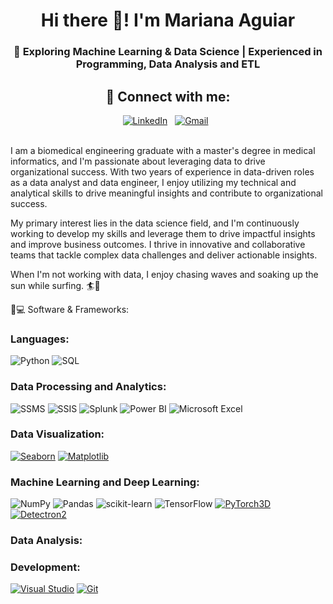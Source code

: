 <h1 align="center">Hi there 👋! I'm Mariana Aguiar</h1>
<h3 align="center">
🧠 Exploring Machine Learning & Data Science | Experienced in Programming, Data Analysis and ETL </br> 
</h3>


<div align="center">
  <h2>🤝 Connect with me:</h2>
  <a href="https://www.linkedin.com/in/mariana-monteiro-aguiar/"><img src="https://img.shields.io/badge/LinkedIn-0077B5?style=flat&logo=linkedin&logoColor=white" alt="LinkedIn"></a>&nbsp;&nbsp;
  <a href="mailto:cmarianacmaguiar@gmail.com"><img src="https://img.shields.io/badge/Gmail-D14836?style=flat&logo=gmail&logoColor=white" alt="Gmail"></a>&nbsp;&nbsp;
</div>


<br>

I am a biomedical engineering graduate with a master's degree in medical informatics, and I'm passionate about leveraging data to drive organizational success. With two years of experience in data-driven roles as a data analyst and data engineer, I enjoy utilizing my technical and analytical skills to drive meaningful insights and contribute to organizational success.

My primary interest lies in the data science field, and I'm continuously working to develop my skills and leverage them to drive impactful insights and improve business outcomes. I thrive in innovative and collaborative teams that tackle complex data challenges and deliver actionable insights.

When I'm not working with data, I enjoy chasing waves and soaking up the sun while surfing. 🏄🤘


:girl::computer: Software & Frameworks:

### Languages:
![Python](https://img.shields.io/badge/python-3670A0?style=flat&logo=python&logoColor=ffdd54)
![SQL](https://img.shields.io/badge/SQL-4479A1?style=flat&logo=sql&logoColor=white)


### Data Processing and Analytics:
![SSMS](https://img.shields.io/badge/SSMS-Management%20Studio-blue?style=flat-square&logo=microsoft%20sql%20server&logoColor=white)
![SSIS](https://img.shields.io/badge/SSIS-Integration%20Services-blue?style=flat-square&logo=microsoft%20sql%20server&logoColor=white)
![Splunk](https://img.shields.io/badge/Splunk-000000?style=flat&logo=splunk&logoColor=white)
![Power BI](https://img.shields.io/badge/Power%20BI-F2C811?style=flat&logo=power-bi&logoColor=black)
![Microsoft Excel](https://img.shields.io/badge/Microsoft_Excel-217346?style=flat&logo=microsoft-excel&logoColor=white)


### Data Visualization:
[![Seaborn](https://img.shields.io/badge/Seaborn-0.11.1-blue)](https://seaborn.pydata.org/)
[![Matplotlib](https://img.shields.io/badge/Matplotlib-3.4.2-blue)](https://matplotlib.org/)



### Machine Learning and Deep Learning:
![NumPy](https://img.shields.io/badge/numpy-%23013243.svg?style=flat&logo=numpy&logoColor=white)
![Pandas](https://img.shields.io/badge/pandas-%23150458.svg?style=flat&logo=pandas&logoColor=white)
![scikit-learn](https://img.shields.io/badge/scikit--learn-%23F7931E.svg?style=flat&logo=scikit-learn&logoColor=white)
![TensorFlow](https://img.shields.io/badge/TensorFlow-%23FF6F00.svg?style=flat&logo=TensorFlow&logoColor=white)
[![PyTorch3D](https://img.shields.io/badge/PyTorch3D-FF6F00?logo=pytorch&logoColor=white)](https://pytorch3d.org/)
[![Detectron2](https://img.shields.io/badge/Detectron2-008000?logo=pytorch&logoColor=white)](https://github.com/facebookresearch/detectron2)



### Data Analysis:



### Development:
[![Visual Studio](https://img.shields.io/badge/Visual_Studio-5C2D91?style=flat&logo=visual-studio&logoColor=white)](https://visualstudio.microsoft.com/)
[![Git](https://img.shields.io/badge/Git-F05032?style=flat&logo=git&logoColor=white)](https://git-scm.com/)

 
